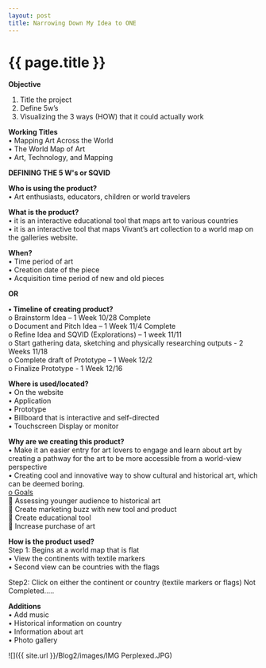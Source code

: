 ```yaml
---
layout: post
title: Narrowing Down My Idea to ONE
---
```


{{ page.title }}
================

<p class="meta">

<b>Objective</b><br />
1.	Title the project<br />
2.	Define 5w’s <br />
3.	Visualizing the 3 ways (HOW) that it could actually work<br />

<b>Working Titles </b><br />
  •	Mapping Art Across the World<br />
  •	The World Map of Art<br />
  •	Art, Technology, and Mapping<br />

<b>DEFINING THE 5 W's  or SQVID</b><br />

<b>Who is using the product?</b><br />
  •	Art enthusiasts, educators, children or world travelers<br />
 
 <b>What is the product?</b><br />
  •	it is an interactive educational tool that maps art to various countries<br />
  •	it is an interactive tool that maps Vivant’s art collection to a world map on the galleries website.<br />

<b>When?</b><br />
  •	Time period of art<br />
  •	Creation date of the piece<br />
  •	Acquisition time period of new and old pieces
 
  <b>OR</b>

<b>•	Timeline of creating product?</b><br />
    o	Brainstorm Idea – 1  Week 10/28 Complete<br />
    o	Document and Pitch Idea – 1 Week 11/4 Complete<br />
    o	Refine Idea and SQVID (Explorations) – 1 week 11/11<br />
    o	Start gathering data, sketching and physically researching outputs - 2 Weeks 11/18<br />
    o	Complete draft of Prototype – 1 Week  12/2<br />
    o	Finalize Prototype - 1 Week 12/16<br />

<b>Where is used/located?</b><br />
    •	On the website<br />
    •	Application<br />
    •	Prototype<br />
    •	Billboard that is interactive and self-directed<br />
    •	Touchscreen Display or monitor<br />

<b>Why are we creating this product?</b><br />
    •	Make it an easier entry for art lovers to engage and learn about art by creating a pathway for the art to be more accessible from a world-view perspective<br />
    •	Creating cool and innovative way to show cultural and historical art, which can be deemed boring.<br />
        <u>o	Goals</u><br />
          	 Assessing younger audience to historical art<br />
          	Create marketing buzz with new tool and product<br />
          	Create educational tool<br />
          	Increase purchase of art<br />

<b>How is the product used? </b><br />
    Step 1: Begins at a world map that is flat<br />
      •	View the continents with textile markers <br />
      •	Second view can be countries with the flags	<br />

Step2:  Click on either the continent or country (textile markers or flags)
Not Completed…..

<b>Additions</b><br />
•	Add music<br />
•	Historical information on country<br />
•	Information about art<br />
•	Photo gallery<br />


![]({{ site.url }}/Blog2/images/IMG Perplexed.JPG)


